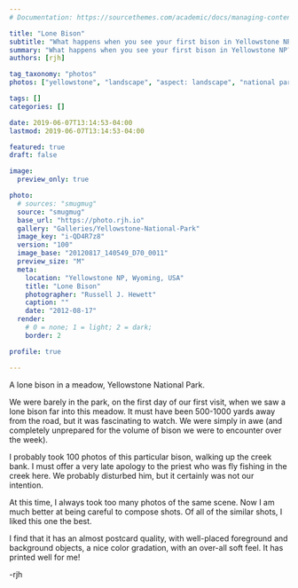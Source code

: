 ```yaml
---
# Documentation: https://sourcethemes.com/academic/docs/managing-content/

title: "Lone Bison"
subtitle: "What happens when you see your first bison in Yellowstone NP?"
summary: "What happens when you see your first bison in Yellowstone NP?"
authors: [rjh]

tag_taxonomy: "photos"
photos: ["yellowstone", "landscape", "aspect: landscape", "national park"]

tags: []
categories: []

date: 2019-06-07T13:14:53-04:00
lastmod: 2019-06-07T13:14:53-04:00

featured: true
draft: false

image:
  preview_only: true

photo:
  # sources: "smugmug"
  source: "smugmug"
  base_url: "https://photo.rjh.io"
  gallery: "Galleries/Yellowstone-National-Park"
  image_key: "i-QD4R7z8"
  version: "100"
  image_base: "20120817_140549_D70_0011"
  preview_size: "M"
  meta:
    location: "Yellowstone NP, Wyoming, USA"
    title: "Lone Bison"
    photographer: "Russell J. Hewett"
    caption: ""
    date: "2012-08-17"
  render:
    # 0 = none; 1 = light; 2 = dark;
    border: 2

profile: true

---
```


A lone bison in a meadow, Yellowstone National Park.

We were barely in the park, on the first day of our first visit, when we saw a lone bison far into this meadow.  It must have been 500-1000 yards away from the road, but it was fascinating to watch.  We were simply in awe (and completely unprepared for the volume of bison we were to encounter over the week).

I probably took 100 photos of this particular bison, walking up the creek bank.  I must offer a very late apology to the priest who was fly fishing in the creek here.  We probably disturbed him, but it certainly was not our intention.

At this time, I always took too many photos of the same scene.  Now I am much better at being careful to compose shots.  Of all of the similar shots, I liked this one the best.

I find that it has an almost postcard quality, with well-placed foreground and background objects, a nice color gradation, with an over-all soft feel.  It has printed well for me!

-rjh
